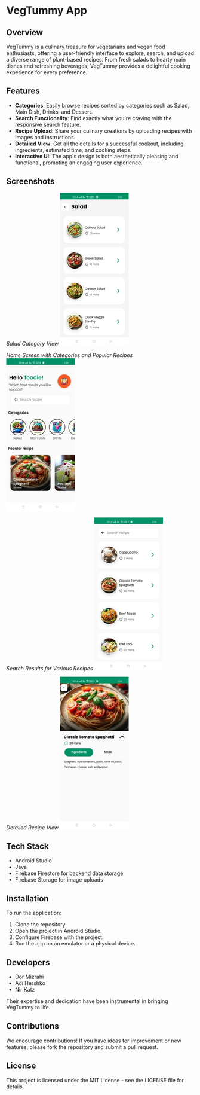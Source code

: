 # VegTummy App

## Overview
VegTummy is a culinary treasure for vegetarians and vegan food enthusiasts, offering a user-friendly interface to explore, search, and upload a diverse range of plant-based recipes. From fresh salads to hearty main dishes and refreshing beverages, VegTummy provides a delightful cooking experience for every preference.

## Features
- **Categories**: Easily browse recipes sorted by categories such as Salad, Main Dish, Drinks, and Dessert.
- **Search Functionality**: Find exactly what you're craving with the responsive search feature.
- **Recipe Upload**: Share your culinary creations by uploading recipes with images and instructions.
- **Detailed View**: Get all the details for a successful cookout, including ingredients, estimated time, and cooking steps.
- **Interactive UI**: The app's design is both aesthetically pleasing and functional, promoting an engaging user experience.

## Screenshots
*Salad Category View*
![Salad Category](app/src/main/res/drawable/salad_catagory_screenshot.jpeg)

*Home Screen with Categories and Popular Recipes*
![Home Screen](app/src/main/res/drawable/home_screen_screenshot.jpeg)

*Search Results for Various Recipes*
![Search Results](app/src/main/res/drawable/search_results_screenshot.jpeg)

*Detailed Recipe View*
![Recipe Detail](app/src/main/res/drawable/recipe_detail_screenshot.jpeg)

## Tech Stack
- Android Studio
- Java
- Firebase Firestore for backend data storage
- Firebase Storage for image uploads

## Installation
To run the application:
1. Clone the repository.
2. Open the project in Android Studio.
3. Configure Firebase with the project.
4. Run the app on an emulator or a physical device.

## Developers
- Dor Mizrahi
- Adi Hershko
- Nir Katz

Their expertise and dedication have been instrumental in bringing VegTummy to life.

## Contributions
We encourage contributions! If you have ideas for improvement or new features, please fork the repository and submit a pull request.

## License
This project is licensed under the MIT License - see the LICENSE file for details.
